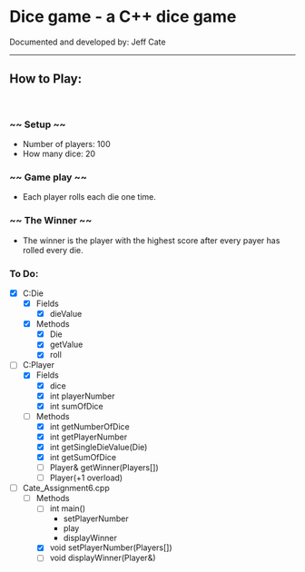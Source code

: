 # Dice game - a C++ dice game

Documented and developed by: Jeff Cate

<hr />

## How to Play:   

<br />

### ~~ Setup ~~
* Number of players: 100
* How many dice: 20

### ~~ Game play ~~
* Each player rolls each die one time.

### ~~ The Winner ~~
* The winner is the player with the highest score after every payer has rolled every die.

### To Do:
- [x] C:Die
    - [x] Fields
        - [x] dieValue
    - [x] Methods
        - [x] Die
        - [x] getValue
        - [x] roll

- [ ] C:Player
    - [x] Fields
        - [x] dice
        - [x] int playerNumber
        - [x] int sumOfDice
    - [ ] Methods
        - [x] int getNumberOfDice
        - [x] int getPlayerNumber
        - [x] int getSingleDieValue(Die)
        - [x] int getSumOfDice
        - [ ] Player& getWinner(Players[])
        - [ ] Player(+1 overload)

- [ ] Cate_Assignment6.cpp
    - [ ] Methods
        - [ ] int main()
            - setPlayerNumber
            - play
            - displayWinner
        - [x] void setPlayerNumber(Players[])
        - [ ] void displayWinner(Player&)
